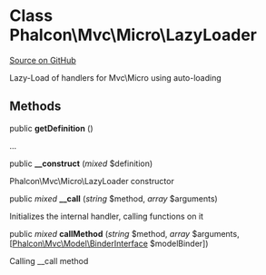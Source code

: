# Class **Phalcon\\Mvc\\Micro\\LazyLoader**

<a href="https://github.com/phalcon/cphalcon/blob/master/phalcon/mvc/micro/lazyloader.zep" class="btn btn-default btn-sm">Source on GitHub</a>

Lazy-Load of handlers for Mvc\\Micro using auto-loading


## Methods
public  **getDefinition** ()

...


public  **__construct** (*mixed* $definition)

Phalcon\\Mvc\\Micro\\LazyLoader constructor



public *mixed* **__call** (*string* $method, *array* $arguments)

Initializes the internal handler, calling functions on it



public *mixed* **callMethod** (*string* $method, *array* $arguments, [[Phalcon\Mvc\Model\BinderInterface](/en/3.1.2/api/Phalcon_Mvc_Model_BinderInterface) $modelBinder])

Calling __call method



